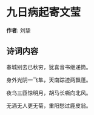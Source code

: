 # 九日病起寄文莹

**作者**: 刘挚

## 诗词内容

春城别去已秋穷，犹喜音书继递筒。

身外光阴一飞隼，天南踪迹两飘蓬。

夜乌三匝惊明月，胡马长嘶向北风。

无酒无人更无菊，重阳愁过鹿皮翁。

